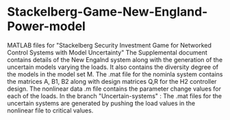 # Stackelberg-Game-New-England-Power-model
MATLAB files for "Stackelberg Security Investment Game for Networked Control Systems with Model Uncertainty"
The Supplemental document contains details of the New Engalnd system along with the generation of the uncertain models varying the loads. It also contains the diversity degree of the models in the model set M. 
The .mat file for the nominla system contains the matrices A, B1, B2 along with design matrices Q,R for the H2 controller design.
The nonlinear data .m file contains the parameter change values for each of the loads.
In the branch "Uncertain-systems"  : The .mat files for the uncertain systems are generated by pushing the load values in the nonlinear file to critical values. 
